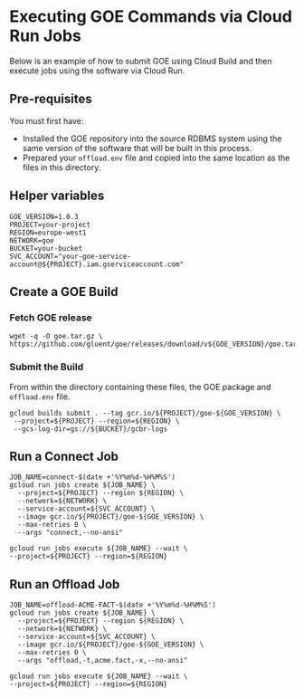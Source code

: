 # Executing GOE Commands via Cloud Run Jobs

Below is an example of how to submit GOE using Cloud Build and then execute jobs using the software via Cloud Run.

## Pre-requisites

You must first have:

- Installed the GOE repository into the source RDBMS system using the same version of the software that will be built in this process.
- Prepared your `offload.env` file and copied into the same location as the files in this directory.

## Helper variables

```
GOE_VERSION=1.0.3
PROJECT=your-project
REGION=europe-west1
NETWORK=goe
BUCKET=your-bucket
SVC_ACCOUNT="your-goe-service-account@${PROJECT}.iam.gserviceaccount.com"
```

## Create a GOE Build

### Fetch GOE release

```
wget -q -O goe.tar.gz \
https://github.com/gluent/goe/releases/download/v${GOE_VERSION}/goe.tar.gz
```

### Submit the Build

From within the directory containing these files, the GOE package and `offload.env` file.

```
gcloud builds submit . --tag gcr.io/${PROJECT}/goe-${GOE_VERSION} \
 --project=${PROJECT} --region=${REGION} \
 --gcs-log-dir=gs://${BUCKET}/gcbr-logs
```

## Run a Connect Job

```
JOB_NAME=connect-$(date +'%Y%m%d-%H%M%S')
gcloud run jobs create ${JOB_NAME} \
  --project=${PROJECT} --region ${REGION} \
  --network=${NETWORK} \
  --service-account=${SVC_ACCOUNT} \
  --image gcr.io/${PROJECT}/goe-${GOE_VERSION} \
  --max-retries 0 \
  --args "connect,--no-ansi"

gcloud run jobs execute ${JOB_NAME} --wait \
--project=${PROJECT} --region=${REGION}
```

## Run an Offload Job

```
JOB_NAME=offload-ACME-FACT-$(date +'%Y%m%d-%H%M%S')
gcloud run jobs create ${JOB_NAME} \
  --project=${PROJECT} --region ${REGION} \
  --network=${NETWORK} \
  --service-account=${SVC_ACCOUNT} \
  --image gcr.io/${PROJECT}/goe-${GOE_VERSION} \
  --max-retries 0 \
  --args "offload,-t,acme.fact,-x,--no-ansi"

gcloud run jobs execute ${JOB_NAME} --wait \
--project=${PROJECT} --region=${REGION}
```
